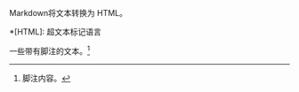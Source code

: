 Markdown将文本转换为 HTML。

*[HTML]: 超文本标记语言

一些带有脚注的文本。[^1]

[^1]: 脚注内容。
<!--stackedit_data:
eyJoaXN0b3J5IjpbMjAxNjgyNDUwNywtMTc4MjI3MDk5OCwtMj
A4ODc0NjYxMl19
-->